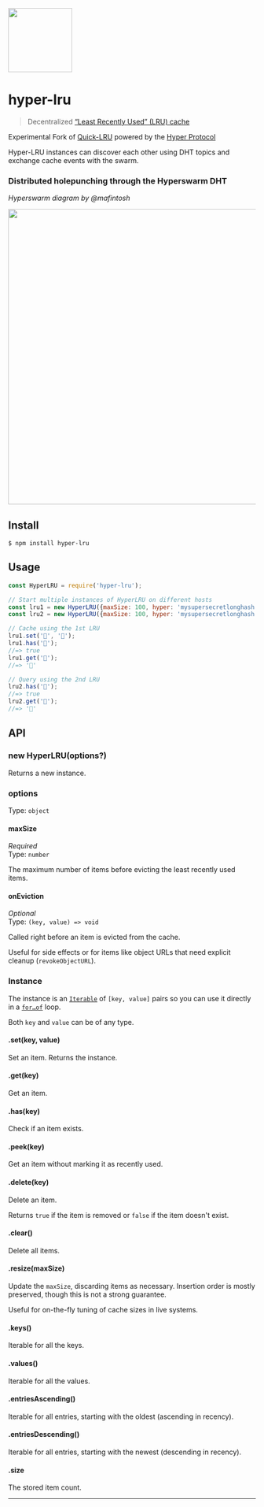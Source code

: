 <img src="https://hypercore-protocol.org/images/hypercore-protocol.png" width=130>

# hyper-lru

> Decentralized [“Least Recently Used” (LRU) cache](https://en.m.wikipedia.org/wiki/Cache_replacement_policies#Least_Recently_Used_.28LRU.29) 

Experimental Fork of [Quick-LRU](https://github.com/sindresorhus/quick-lru) powered by the [Hyper Protocol](https://hypercore-protocol.org/) 

Hyper-LRU instances can discover each other using DHT topics and exchange cache events with the swarm. 

### Distributed holepunching through the Hyperswarm DHT

_Hyperswarm diagram by @mafintosh_

<img src="https://user-images.githubusercontent.com/1423657/103099166-b2031e00-460d-11eb-8023-786499fa6731.gif" width=600>


## Install

```
$ npm install hyper-lru
```

## Usage

```js
const HyperLRU = require('hyper-lru');

// Start multiple instances of HyperLRU on different hosts
const lru1 = new HyperLRU({maxSize: 100, hyper: 'mysupersecretlonghash' });
const lru2 = new HyperLRU({maxSize: 100, hyper: 'mysupersecretlonghash' });

// Cache using the 1st LRU
lru1.set('🦄', '🌈');
lru1.has('🦄');
//=> true
lru1.get('🦄');
//=> '🌈'

// Query using the 2nd LRU
lru2.has('🦄');
//=> true
lru2.get('🦄');
//=> '🌈'

```

## API

### new HyperLRU(options?)

Returns a new instance.

### options

Type: `object`

#### maxSize

*Required*\
Type: `number`

The maximum number of items before evicting the least recently used items.

#### onEviction

*Optional*\
Type: `(key, value) => void`

Called right before an item is evicted from the cache.

Useful for side effects or for items like object URLs that need explicit cleanup (`revokeObjectURL`).

### Instance

The instance is an [`Iterable`](https://developer.mozilla.org/en/docs/Web/JavaScript/Reference/Iteration_protocols) of `[key, value]` pairs so you can use it directly in a [`for…of`](https://developer.mozilla.org/en/docs/Web/JavaScript/Reference/Statements/for...of) loop.

Both `key` and `value` can be of any type.

#### .set(key, value)

Set an item. Returns the instance.

#### .get(key)

Get an item.

#### .has(key)

Check if an item exists.

#### .peek(key)

Get an item without marking it as recently used.

#### .delete(key)

Delete an item.

Returns `true` if the item is removed or `false` if the item doesn't exist.

#### .clear()

Delete all items.

#### .resize(maxSize)

Update the `maxSize`, discarding items as necessary. Insertion order is mostly preserved, though this is not a strong guarantee.

Useful for on-the-fly tuning of cache sizes in live systems.

#### .keys()

Iterable for all the keys.

#### .values()

Iterable for all the values.

#### .entriesAscending()

Iterable for all entries, starting with the oldest (ascending in recency).

#### .entriesDescending()

Iterable for all entries, starting with the newest (descending in recency).

#### .size

The stored item count.

---
